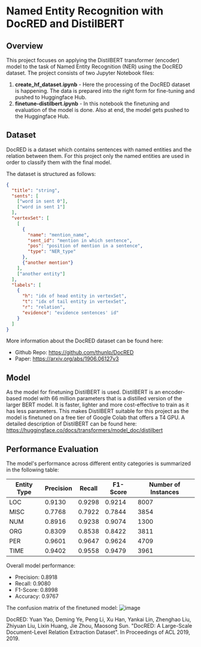 # Named Entity Recognition with DocRED and DistilBERT
## Overview
This project focuses on applying the DistilBERT transformer (encoder) model to the task of Named Entity Recognition (NER) using the DocRED dataset.
The project consists of two Jupyter Notebook files:
1. **create_hf_dataset.ipynb** - Here the processing of the DocRED dataset is happening. The data is prepared into the right form for fine-tuning and pushed to Huggingface Hub.
2. **finetune-distilbert.ipynb** - In this notebook the finetuning and evaluation of the model is done. Also at end, the model gets pushed to the Huggingface Hub.

## Dataset
DocRED is a dataset which contains sentences with named entities and the relation between them.
For this project only the named entities are used in order to classify them with the final model.

The dataset is structured as follows:
```json
{
  "title": "string",
  "sents": [
    ["word in sent 0"],
    ["word in sent 1"]
  ],
  "vertexSet": [
    [
      {
        "name": "mention_name",
        "sent_id": "mention in which sentence",
        "pos": "position of mention in a sentence",
        "type": "NER_type"
      },
      {"another mention"}
    ],
    ["another entity"]
  ],
  "labels": [
    {
      "h": "idx of head entity in vertexSet",
      "t": "idx of tail entity in vertexSet",
      "r": "relation",
      "evidence": "evidence sentences' id"
    }
  ]
}

```

More information about the DocRED dataset can be found here: 
- Github Repo: https://github.com/thunlp/DocRED
- Paper: https://arxiv.org/abs/1906.06127v3

## Model
As the model for finetuning DistilBERT is used. DistilBERT is an encoder-based model with 66 million parameters that is a distilled version of the larger BERT model. It is faster, lighter and more cost-effective to train as it has less parameters. This makes DistilBERT suitable for this project as the model is finetuned on a free tier of Google Colab that offers a T4 GPU.
A detailed description of DistilBERT can be found here: https://huggingface.co/docs/transformers/model_doc/distilbert

## Performance Evaluation
The model's performance across different entity categories is summarized in the following table:

| Entity Type | Precision | Recall | F1-Score | Number of Instances |
|-------------|-----------|--------|----------|---------------------|
| LOC         | 0.9130    | 0.9298 | 0.9214   | 8007                |
| MISC        | 0.7768    | 0.7922 | 0.7844   | 3854                |
| NUM         | 0.8916    | 0.9238 | 0.9074   | 1300                |
| ORG         | 0.8309    | 0.8538 | 0.8422   | 3811                |
| PER         | 0.9601    | 0.9647 | 0.9624   | 4709                |
| TIME        | 0.9402    | 0.9558 | 0.9479   | 3961                |

Overall model performance:

- Precision: 0.8918
- Recall: 0.9080
- F1-Score: 0.8998
- Accuracy: 0.9767

The confusion matrix of the finetuned model:
![image](https://github.com/dennis-hauser/transformer-finetuning-ner/assets/104132152/0c4059d9-007f-4feb-bf7a-992c49c73240)







DocRED:
Yuan Yao, Deming Ye, Peng Li, Xu Han, Yankai Lin, Zhenghao Liu, Zhiyuan Liu, Lixin Huang, Jie Zhou, Maosong Sun. "DocRED: A Large-Scale Document-Level Relation Extraction Dataset". In Proceedings of ACL 2019, 2019.
